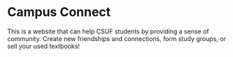# Campus Connect

This is a website that can help CSUF students by providing a sense of community. Create new friendships and connections, form study groups, or sell your used textbooks!

